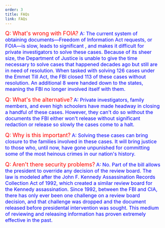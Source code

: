 ```yaml
---
order: 3
title: FAQs
link: FAQs
---
```


<font size="4" color="red"> Q: What's wrong with FOIA? </font> 
<font size="3" color="blue"> A: The current system of obtaining documents—Freedom of Information Act requests, or FOIA—is slow, leads to significant , and makes it difficult for private investigators to solve these cases. Because of its sheer size, the Department of Justice is unable to give the time necessary to solve cases that happened decades ago but still are in need of resolution. When tasked with solving 126 cases under the Emmet Till Act, the FBI closed 113 of these cases without resolution. An additional 8 were handed down to the states, meaning the FBI no longer involved itself with them.</font> 





<font size="4" color="red">Q: What's the alternative?</font>
<font size="3" color="blue">A: Private investigators, family members, and even high schoolers have made headway in closing a handful of these cases. However, they can't do so without the documents the FBI either won't release without significant redaction or release so slowly the cases come to a halt.</font>







<font size="4" color="red">Q: Why is this important?</font>
<font size="3" color="blue">A: Solving these cases can bring closure to the families involved in these cases. It will bring justice to those who, until now, have gone unpunished for committing some of the most heinous crimes in our nation's history.
</font>







<font size="4" color="red">Q: Aren't there security problems?</font>
<font size="3" color="blue">A: No. Part of the bill allows the president to override any decision of the review board. 
The law is modeled after the John F. Kennedy Assassination Records Collection Act of 1992, which created a similar review board for the Kennedy assassination. 
Since 1992, between the FBI and CIA, there has only ever been one challenge on a review board decision, and that challenge was dropped and the document released before presidental intervention was sought. 
This medium of reviewing and releasing information has proven extremely effective in the past.</font>




